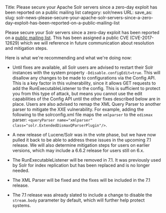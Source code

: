 Title: Please secure your Apache Solr servers since a zero-day exploit has been reported on a public mailing list
category: solr/news
URL: 
save_as: 
slug: solr-news-please-secure-your-apache-solr-servers-since-a-zero-day-exploit-has-been-reported-on-a-public-mailing-list

Please secure your Solr servers since a zero-day exploit has been
reported on a [public mailing list](https://s.apache.org/FJDl).
This has been assigned a public CVE (CVE-2017-12629) which we
will reference in future communication about resolution and mitigation
steps.

Here is what we're recommending and what we're doing now:

* Until fixes are available, all Solr users are advised to restart their
Solr instances with the system property `-Ddisable.configEdit=true`.
This will disallow any changes to be made to configurations via the
Config API. This is a key factor in this vulnerability, since it allows
GET requests to add the RunExecutableListener to the config. This is
sufficient to protect you from this type of attack, but means you cannot
use the edit capabilities of the Config API until the other fixes
described below are in place. Users are also advised to remap
the XML Query Parser to another parser to mitigate the XXE
vulnerability. For example, adding the following to the solrconfig.xml
file maps the `xmlparser` to the `edismax` parser:
`<queryParser name="xmlparser" class="solr.ExtendedDismaxQParserPlugin"/>`.

* A new release of Lucene/Solr was in the vote phase, but we have now
pulled it back to be able to address these issues in the upcoming 7.1
release. We will also determine mitigation steps for users on earlier
versions, which may include a 6.6.2 release for users still on 6.x.

* The RunExecutableListener will be removed in 7.1. It was previously
used by Solr for index replication but has been replaced and is no
longer needed.

* The XML Parser will be fixed and the fixes will be included in the 7.1
release.

* The 7.1 release was already slated to include a change to disable the
`stream.body` parameter by default, which will further help protect
systems.

